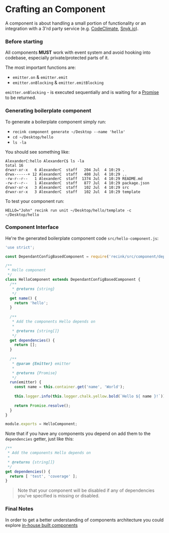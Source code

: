 # Crafting an Component

A component is about handling a small portion of functionality or
an integration with a 3'rd party service (e.g. [CodeClimate](https://codeclimate.com), [Snyk.io](https://snyk.io)).

### Before starting

All components **MUST** work with event system and avoid
hooking into codebase, especially private/protected parts of it.

The most important functions are:
- `emitter.on` & `emitter.emit`
- `emitter.onBlocking` & `emitter.emitBlocking`

`emitter.onBlocking` - is executed sequentially and is waiting for a [Promise](https://developer.mozilla.org/en/docs/Web/JavaScript/Reference/Global_Objects/Promise) to be returned.

### Generating boilerplate component

To generate a boilerplate component simply run:

- `recink component generate ~/Desktop --name 'hello'`
- `cd ~/Desktop/hello`
- `ls -la`

You should see something like:

```shell
AlexanderC:hello AlexanderC$ ls -la
total 16
drwxr-xr-x   6 AlexanderC  staff   204 Jul  4 10:29 .
drwx------+ 12 AlexanderC  staff   408 Jul  4 10:29 ..
-rw-r--r--   1 AlexanderC  staff  1374 Jul  4 10:29 README.md
-rw-r--r--   1 AlexanderC  staff   877 Jul  4 10:29 package.json
drwxr-xr-x   3 AlexanderC  staff   102 Jul  4 10:29 src
drwxr-xr-x   3 AlexanderC  staff   102 Jul  4 10:29 template
```

To test your component run:

`HELLO="John" recink run unit ~/Desktop/hello/template -c ~/Desktop/hello`

### Component Interface

He're the generated boilerplate component code `src/hello-component.js`:

```javascript
'use strict';

const DependantConfigBasedComponent = require('recink/src/component/dependant-config-based-component');

/**
 * Hello component
 */
class HelloComponent extends DependantConfigBasedComponent {
  /**
   * @returns {string}
   */
  get name() {
    return 'hello';
  }
  
  /**
   * Add the components Hello depends on
   *
   * @returns {string[]}
   */
  get dependencies() {
    return [];
  }
  
  /**
   * @param {Emitter} emitter
   * 
   * @returns {Promise}
   */
  run(emitter) {
    const name = this.container.get('name', 'World');
  
    this.logger.info(this.logger.chalk.yellow.bold(`Hello ${ name }!`));
  
    return Promise.resolve();
  }
}

module.exports = HelloComponent;
```

Note that if you have any components you depend on add them to the `dependencies` getter, just like this:

```javascript
/**
 * Add the components Hello depends on
 *
 * @returns {string[]}
 */
get dependencies() {
  return [ 'test', 'coverage' ];
}
```

> Note that your component will be disabled if any of dependencies you've specified is missing or disabled.

### Final Notes

In order to get a better understanding of components architecture you could explore [in-house built components](https://github.com/MitocGroup/recink/tree/master/components)


